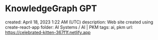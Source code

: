 # KnowledgeGraph GPT

created: April 18, 2023 1:22 AM (UTC)
description: Web site created using create-react-app
folder: AI Systems / AI | PKM
tags: ai, pkm
url: https://celebrated-kitten-367f1f.netlify.app